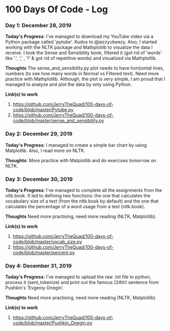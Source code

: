 # 100 Days Of Code - Log

### Day 1: December 28, 2019

**Today's Progress**: I've managed to download my YouTube video via a Python package called 'pytube'. Kudos to @jezzyubeezy. Also, I started working with the NLTK package and Mathplotlib to visualize the data I receive. I took the Sense and Sensibility book, filtered it (got rid of 'words' like '.', ',' , '!' & got rid of repetitive words) and visualized via Mathplotlib.

**Thoughts** The sense_and_sensibility.py plot needs to have horizontal lines, numbers (to see how many words in Normal vs Filtered text). Need more practice with Mathplotlib. Although, the plot is very simple, I am proud that I managed to analyze and plot the data by only using Python.

**Link(s) to work**
1. https://github.com/JerryTheQuad/100-days-of-code/blob/master/Pytube.py
2. https://github.com/JerryTheQuad/100-days-of-code/blob/master/sense_and_sensibility.py

### Day 2: December 29, 2019

**Today's Progress**: I managed to create a simple bar chart by using Matplotlib. Also, I read more on NLTK.

**Thoughts**: More practice with Matplotlib and do exercises tomorrow on NLTK.

### Day 3: December 30, 2019

**Today's Progress**: I've managed to complete all the assignments from the nltk.book. It led to defining two functions: the one that calculates the vocabulary size of a text (from the nltk.book by default) and the one that calculates the percentage of a word usage from a text (nltk.book).

**Thoughts** Need more practising, need more reading (NLTK, Matplotlib).

**Link(s) to work**
1. https://github.com/JerryTheQuad/100-days-of-code/blob/master/vocab_size.py
2. https://github.com/JerryTheQuad/100-days-of-code/blob/master/percent.py

### Day 4: December 31, 2019

**Today's Progress**: I've managed to upload the raw .txt file to python, process it (sent_tokenize) and print out the famous (24th) sentence from Pushkin's 'Evgeniy Onegin'.

**Thoughts** Need more practising, need more reading (NLTK, Matplotlib).

**Link(s) to work**
1. https://github.com/JerryTheQuad/100-days-of-code/blob/master/Pushkin_Onegin.py
